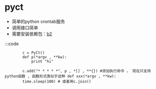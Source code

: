 

pyct
==============



+ 简单的python crontab服务
+ 调用接口简单
+ 需要安装依赖包：[b2](https://github.com/intohole/b2) 




:::code 
	

		    c = PyCt()
    		def p(*argv , **kw):
        		print "hi"
				
    		c.add("* * * * *", p , *[] , **{}) #添加执行命令 ， 现在只支持python函数 , 函数形式类似于这种 def xxx(*argv , **kw):  
    		time.sleep(100) # 或者用c.join()




  


